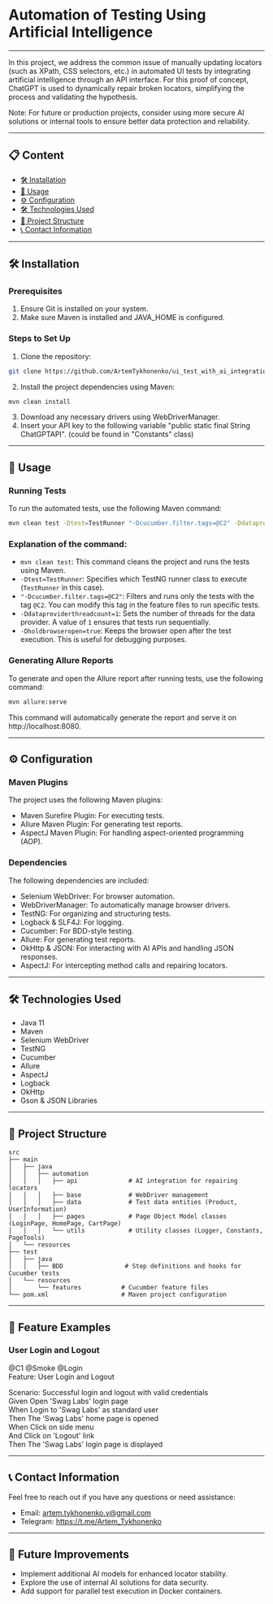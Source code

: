 # Automation of Testing Using Artificial Intelligence

---

In this project, we address the common issue of manually updating locators (such as XPath, CSS selectors, etc.) in automated UI tests by integrating artificial intelligence through an API interface. For this proof of concept, ChatGPT is used to dynamically repair broken locators, simplifying the process and validating the hypothesis.

Note: For future or production projects, consider using more secure AI solutions or internal tools to ensure better data protection and reliability.

---

## 📋 Content
- [🛠️ Installation](#-installation)
- [🚀 Usage](#-usage)
- [⚙️ Configuration](#-configuration)
- [🛠️ Technologies Used](#-technologies-used)
- [📁 Project Structure](#-project-structure)
- [📞 Contact Information](#-contact-information)


---

## 🛠️ Installation

### Prerequisites
1. Ensure Git is installed on your system.
2. Make sure Maven is installed and JAVA_HOME is configured.

### Steps to Set Up
1. Clone the repository:

```bash
git clone https://github.com/ArtemTykhonenko/ui_test_with_ai_integration.git
```

2. Install the project dependencies using Maven:
```bash
mvn clean install
```
3. Download any necessary drivers using WebDriverManager.
4. Insert your API key to the following variable "public static final String ChatGPTAPI". (could be found in "Constants" class)
---

## 🚀 Usage

### Running Tests
To run the automated tests, use the following Maven command:

```bash
mvn clean test -Dtest=TestRunner "-Dcucumber.filter.tags=@C2" -Ddataproviderthreadcount=1 -Dholdbrowseropen=true
```
### Explanation of the command:

- `mvn clean test`: This command cleans the project and runs the tests using Maven.
- `-Dtest=TestRunner`: Specifies which TestNG runner class to execute (`TestRunner` in this case).
- `"-Dcucumber.filter.tags=@C2"`: Filters and runs only the tests with the tag `@C2`. You can modify this tag in the feature files to run specific tests.
- `-Ddataproviderthreadcount=1`: Sets the number of threads for the data provider. A value of `1` ensures that tests run sequentially.
- `-Dholdbrowseropen=true`: Keeps the browser open after the test execution. This is useful for debugging purposes.


### Generating Allure Reports

To generate and open the Allure report after running tests, use the following command:

```bash
mvn allure:serve
```

This command will automatically generate the report and serve it on http://localhost:8080.

---

## ⚙️ Configuration

### Maven Plugins
The project uses the following Maven plugins:

- Maven Surefire Plugin: For executing tests.
- Allure Maven Plugin: For generating test reports.
- AspectJ Maven Plugin: For handling aspect-oriented programming (AOP).

### Dependencies
The following dependencies are included:

- Selenium WebDriver: For browser automation.
- WebDriverManager: To automatically manage browser drivers.
- TestNG: For organizing and structuring tests.
- Logback & SLF4J: For logging.
- Cucumber: For BDD-style testing.
- Allure: For generating test reports.
- OkHttp & JSON: For interacting with AI APIs and handling JSON responses.
- AspectJ: For intercepting method calls and repairing locators.

---

## 🛠️ Technologies Used
- Java 11
- Maven
- Selenium WebDriver
- TestNG
- Cucumber
- Allure
- AspectJ
- Logback
- OkHttp
- Gson & JSON Libraries

---

## 📁 Project Structure
```
src  
├── main  
│   ├── java  
│   │   ├── automation  
│   │   │   ├── api              # AI integration for repairing locators  
│   │   │   ├── base             # WebDriver management  
│   │   │   ├── data             # Test data entities (Product, UserInformation)  
│   │   │   ├── pages            # Page Object Model classes (LoginPage, HomePage, CartPage)  
│   │   │   └── utils            # Utility classes (Logger, Constants, PageTools)  
│   └── resources  
├── test  
│   ├── java  
│   │   ├── BDD                 # Step definitions and hooks for Cucumber tests  
│   └── resources  
│       └── features           # Cucumber feature files  
└── pom.xml                    # Maven project configuration
```
---

## 📄 Feature Examples

### User Login and Logout

@C1 @Smoke @Login  
Feature: User Login and Logout

Scenario: Successful login and logout with valid credentials  
Given Open 'Swag Labs' login page  
When Login to 'Swag Labs' as standard user  
Then The 'Swag Labs' home page is opened  
When Click on side menu  
And Click on 'Logout' link  
Then The 'Swag Labs' login page is displayed

---

## 📞 Contact Information

Feel free to reach out if you have any questions or need assistance:

- Email: artem.tykhonenko.v@gmail.com
- Telegram: https://t.me/Artem_Tykhonenko

---

## 📢 Future Improvements
- Implement additional AI models for enhanced locator stability.
- Explore the use of internal AI solutions for data security.
- Add support for parallel test execution in Docker containers.
